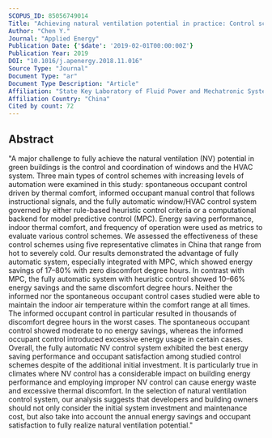 ```yaml
---
SCOPUS_ID: 85056749014
Title: "Achieving natural ventilation potential in practice: Control schemes and levels of automation"
Author: "Chen Y."
Journal: "Applied Energy"
Publication Date: {'$date': '2019-02-01T00:00:00Z'}
Publication Year: 2019
DOI: "10.1016/j.apenergy.2018.11.016"
Source Type: "Journal"
Document Type: "ar"
Document Type Description: "Article"
Affiliation: "State Key Laboratory of Fluid Power and Mechatronic Systems"
Affiliation Country: "China"
Cited by count: 72
---
```


## Abstract
"A major challenge to fully achieve the natural ventilation (NV) potential in green buildings is the control and coordination of windows and the HVAC system. Three main types of control schemes with increasing levels of automation were examined in this study: spontaneous occupant control driven by thermal comfort, informed occupant manual control that follows instructional signals, and the fully automatic window/HVAC control system governed by either rule-based heuristic control criteria or a computational backend for model predictive control (MPC). Energy saving performance, indoor thermal comfort, and frequency of operation were used as metrics to evaluate various control schemes. We assessed the effectiveness of these control schemes using five representative climates in China that range from hot to severely cold. Our results demonstrated the advantage of fully automatic system, especially integrated with MPC, which showed energy savings of 17–80% with zero discomfort degree hours. In contrast with MPC, the fully automatic system with heuristic control showed 10–66% energy savings and the same discomfort degree hours. Neither the informed nor the spontaneous occupant control cases studied were able to maintain the indoor air temperature within the comfort range at all times. The informed occupant control in particular resulted in thousands of discomfort degree hours in the worst cases. The spontaneous occupant control showed moderate to no energy savings, whereas the informed occupant control introduced excessive energy usage in certain cases. Overall, the fully automatic NV control system exhibited the best energy saving performance and occupant satisfaction among studied control schemes despite of the additional initial investment. It is particularly true in climates where NV control has a considerable impact on building energy performance and employing improper NV control can cause energy waste and excessive thermal discomfort. In the selection of natural ventilation control system, our analysis suggests that developers and building owners should not only consider the initial system investment and maintenance cost, but also take into account the annual energy savings and occupant satisfaction to fully realize natural ventilation potential."
